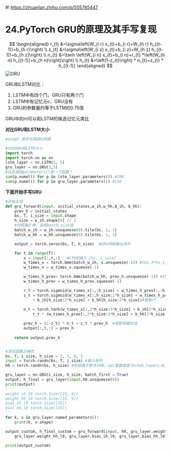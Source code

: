 #! https://zhuanlan.zhihu.com/p/555785447
# 24.PyTorch GRU的原理及其手写复现

$$
\begin{aligned}
r_{t} &=\sigma\left(W_{i r} x_{t}+b_{i r}+W_{h r} h_{(t-1)}+b_{h r}\right) \\
z_{t} &=\sigma\left(W_{i z} x_{t}+b_{i z}+W_{h z} h_{(t-1)}+b_{h z}\right) \\
n_{t} &=\tanh \left(W_{i n} x_{t}+b_{i n}+r_{t} *\left(W_{h n} h_{(t-1)}+b_{h n}\right)\right) \\
h_{t} &=\left(1-z_{t}\right) * n_{t}+z_{t} * h_{(t-1)}
\end{aligned}
$$
![GRU](https://pic4.zhimg.com/80/v2-d3faf867c6ed7d294c93f3f0bcbbe988.png)

GRU和LSTM对比：
1. LSTM中有四个门，GRU只有两个门
2. LSTM中有记忆元c，GRU没有
3. GRU的参数量约等于LSTM的0.75倍

GRU中的nt可以和LSTM的候选记忆元类比

**对比GRU和LSTM大小**
```python
#step5 逐步实现GRU网络

#对比GRU和LSTM大小
import torch
import torch.nn as nn
lstm_layer = nn.LSTM(3, 5)
gru_layer = nn.GRU(3,5)
#在此强调parameters()是一个函数！
sum(p.numel() for p in lstm_layer.parameters()) #200
sum(p.numel() for p in gru_layer.parameters()) #150

```

**下面开始手写GRU**
```python
#开始实现
def gru_forward(input, initial_states,w_ih,w_hh,b_ih, b_hh):
    prev_h = initial_states
    bs, T, i_size = input.shape
    h_size = w_ih.shape[0] // 3
    #对权重扩维，变成batch_size倍
    batch_w_ih = w_ih.unsqueeze(0).tile(bs, 1, 1)
    batch_w_hh = w_hh.unsqueeze(0).tile(bs, 1, 1)

    output = torch.zeros(bs, T, h_size)  #GRU网络输出序列

    for t in range(T):
        x = input[:,t,:]   #t时刻输入 [bs, i_size]
        w_times_x = torch.bmm(batch_w_ih, x.unsqueeze(-1)) #[bs,3*hs,1]
        w_times_x = w_times_x.squeeze(-1)

        w_times_h_prev= torch.bmm(batch_w_hh, prev_h.unsqueeze(-1)) #[bs,3*hs,1]
        w_times_h_prev = w_times_h_prev.squeeze(-1)

        r_t = torch.sigmoid(w_times_x[:,:h_size] + w_times_h_prev[:,:h_size] + b_ih[:h_size] + b_hh[:h_size])#重置门
        z_t = torch.sigmoid(w_times_x[:,h_size:2*h_size] + w_times_h_prev[:,h_size:2*h_size] \
            + b_ih[h_size:2*h_size] + b_hh[h_size:2*h_size])#更新门
        
        n_t = torch.tanh(w_times_x[:,2*h_size:3*h_size] + b_ih[2*h_size:3*h_size] +\
            r_t * (w_times_h_prev[:,2*h_size:3*h_size] + b_hh[2*h_size:3*h_size])) #候选状态

        prev_h = (1-z_t) * n_t + z_t * prev_h  #更新隐藏状态
        output[:,t,:] = prev_h
    
    return output,prev_h


#测试函数正确性
bs, T, i_size, h_size = 2, 3, 4, 5
input = torch.randn(bs, T, i_size) #输入序列
h0 = torch.randn(bs, h_size) #初始值不参与训练，api里面维度(D∗num_layers,N,Hout)

gru_layer = nn.GRU(i_size, h_size, batch_first = True)
output, h_final = gru_layer(input,h0.unsqueeze(0))
print(output)
'''
weight_ih_l0 torch.Size([15, 4])
weight_hh_l0 torch.Size([15, 5])
bias_ih_l0 torch.Size([15])
bias_hh_l0 torch.Size([15])
'''
for k, v in gru_layer.named_parameters():
    print(k, v.shape)

output_custom, h_final_custom = gru_forward(input, h0, gru_layer.weight_ih_l0, \
    gru_layer.weight_hh_l0, gru_layer.bias_ih_l0, gru_layer.bias_hh_l0)

print(output_custom)

```